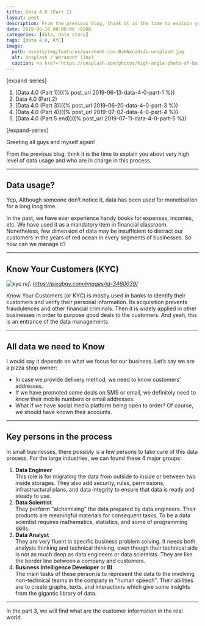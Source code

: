 ```yaml
---
title: Data 4.0 (Part 2)
layout: post
description: From the previous blog, think it is the time to explain you about very high level of data usage and who are in charge in this process.
date: 2019-06-16 00:00:00 +0200
categories: [data, data story]
tags: [data 4.0, KYC]
image: 
  path: assets/img/features/waranont-joe-BvNNxnzds4U-unsplash.jpg
  alt: Unsplash / Woranont (Joe)
  caption: <a href="https://unsplash.com/photos/high-angle-photo-of-buildings-BvNNxnzds4U">Unsplash / Waranont (Joe)</a>
---
```


[expand-series]

  1. [Data 4.0 (Part 1)]({% post_url 2019-06-13-data-4-0-part-1 %})
  1. Data 4.0 (Part 2)
  1. [Data 4.0 (Part 3)]({% post_url 2019-06-20-data-4-0-part-3 %})
  1. [Data 4.0 (Part 4)]({% post_url 2019-07-02-data-4-0-part-4 %})
  1. [Data 4.0 (Part 5 end)]({% post_url 2019-07-11-data-4-0-part-5 %})

[/expand-series]

Greeting all guys and myself again!

From the previous blog, think it is the time to explain you about very high level of data usage and who are in charge in this process.

---

## Data usage?

Yep, Although someone don’t notice it, data has been used for monetisation for a long long time.

In the past, we have ever experience handy books for expenses, incomes, etc. We have used it as a mandatory item in financial classroom. Nonetheless, few dimension of data may be insufficient to distract our customers in the years of red ocean in every segments of businesses. So how can we manage it?

---

## Know Your Customers (KYC)

![kyc](https://bluebirzdotnet.s3.ap-southeast-1.amazonaws.com/data-4-0/target-group-3460039_1280.jpg)
*ref: <https://pixabay.com/images/id-3460039/>*

Know Your Customers (or KYC) is mostly used in banks to identify their customers and verify their personal information. Its acquisition prevents fraudulences and other financial criminals. Then it is widely applied in other businesses in order to purpose good deals to the customers. And yeah, this is an entrance of the data managements.

---

## All data we need to Know

I would say it depends on what we focus for our business. Let’s say we are a pizza shop owner:

- In case we provide delivery method, we need to know customers’ addresses.
- If we have promoted some deals on SMS or email, we definitely need to know their mobile numbers or email addresses.
- What if we have social media platform being open to order? Of course, we should have known their accounts.

---

## Key persons in the process

In small businesses, there possibly is a few persons to take care of this data process. For the large industries, we can found these 4 major groups:

1. **Data Engineer**  
  This role is for migrating the data from outside to inside or between two inside storages. They also add security, rules, permissions, infrastructural plans, and data integrity to ensure that data is ready and steady to use.
1. **Data Scientist**  
  They perform "alchemising" the data prepared by data engineers. Their products are meaningful materials for consequent tasks. To be a data scientist requires mathematics, statistics, and some of programming skills.
1. **Data Analyst**  
  They are very fluent in specific business problem solving. It needs both analysis thinking and technical thinking, even though their technical side is not as much deep as data engineers or data scientists. They are like the border line between a company and customers.
1. **Business Intelligence Developer** or **BI**  
  The main tasks of these person is to represent the data to the involving non-technical teams in the company in "human speech". Their abilities are to create graphs, texts, and interactions which give some insights from the gigantic library of data.

---

In the part 3, we will find what are the customer information in the real world.
